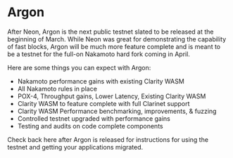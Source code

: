 # Argon

After Neon, Argon is the next public testnet slated to be released at the beginning of March. While Neon was great for demonstrating the capability of fast blocks, Argon will be much more feature complete and is meant to be a testnet for the full-on Nakamoto hard fork coming in April.

Here are some things you can expect with Argon:

* Nakamoto performance gains with existing Clarity WASM
* All Nakamoto rules in place
* POX-4, Throughput gains, Lower Latency, Existing Clarity WASM
* Clarity WASM to feature complete with full Clarinet support
* Clarity WASM Performance benchmarking, improvements, & fuzzing
* Controlled testnet upgraded with performance gains
* Testing and audits on code complete components

Check back here after Argon is released for instructions for using the testnet and getting your applications migrated.
